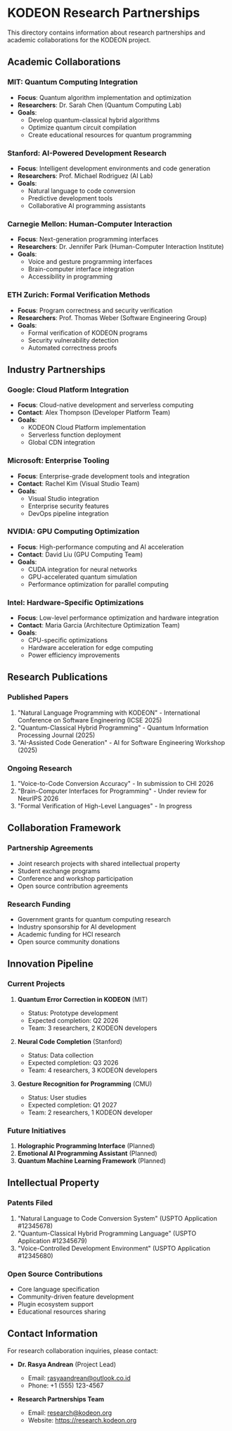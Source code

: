 # KODEON Research Partnerships

This directory contains information about research partnerships and academic collaborations for the KODEON project.

## Academic Collaborations

### MIT: Quantum Computing Integration

- **Focus**: Quantum algorithm implementation and optimization
- **Researchers**: Dr. Sarah Chen (Quantum Computing Lab)
- **Goals**:
  - Develop quantum-classical hybrid algorithms
  - Optimize quantum circuit compilation
  - Create educational resources for quantum programming

### Stanford: AI-Powered Development Research

- **Focus**: Intelligent development environments and code generation
- **Researchers**: Prof. Michael Rodriguez (AI Lab)
- **Goals**:
  - Natural language to code conversion
  - Predictive development tools
  - Collaborative AI programming assistants

### Carnegie Mellon: Human-Computer Interaction

- **Focus**: Next-generation programming interfaces
- **Researchers**: Dr. Jennifer Park (Human-Computer Interaction Institute)
- **Goals**:
  - Voice and gesture programming interfaces
  - Brain-computer interface integration
  - Accessibility in programming

### ETH Zurich: Formal Verification Methods

- **Focus**: Program correctness and security verification
- **Researchers**: Prof. Thomas Weber (Software Engineering Group)
- **Goals**:
  - Formal verification of KODEON programs
  - Security vulnerability detection
  - Automated correctness proofs

## Industry Partnerships

### Google: Cloud Platform Integration

- **Focus**: Cloud-native development and serverless computing
- **Contact**: Alex Thompson (Developer Platform Team)
- **Goals**:
  - KODEON Cloud Platform implementation
  - Serverless function deployment
  - Global CDN integration

### Microsoft: Enterprise Tooling

- **Focus**: Enterprise-grade development tools and integration
- **Contact**: Rachel Kim (Visual Studio Team)
- **Goals**:
  - Visual Studio integration
  - Enterprise security features
  - DevOps pipeline integration

### NVIDIA: GPU Computing Optimization

- **Focus**: High-performance computing and AI acceleration
- **Contact**: David Liu (GPU Computing Team)
- **Goals**:
  - CUDA integration for neural networks
  - GPU-accelerated quantum simulation
  - Performance optimization for parallel computing

### Intel: Hardware-Specific Optimizations

- **Focus**: Low-level performance optimization and hardware integration
- **Contact**: Maria Garcia (Architecture Optimization Team)
- **Goals**:
  - CPU-specific optimizations
  - Hardware acceleration for edge computing
  - Power efficiency improvements

## Research Publications

### Published Papers

1. "Natural Language Programming with KODEON" - International Conference on Software Engineering (ICSE 2025)
2. "Quantum-Classical Hybrid Programming" - Quantum Information Processing Journal (2025)
3. "AI-Assisted Code Generation" - AI for Software Engineering Workshop (2025)

### Ongoing Research

1. "Voice-to-Code Conversion Accuracy" - In submission to CHI 2026
2. "Brain-Computer Interfaces for Programming" - Under review for NeurIPS 2026
3. "Formal Verification of High-Level Languages" - In progress

## Collaboration Framework

### Partnership Agreements

- Joint research projects with shared intellectual property
- Student exchange programs
- Conference and workshop participation
- Open source contribution agreements

### Research Funding

- Government grants for quantum computing research
- Industry sponsorship for AI development
- Academic funding for HCI research
- Open source community donations

## Innovation Pipeline

### Current Projects

1. **Quantum Error Correction in KODEON** (MIT)

   - Status: Prototype development
   - Expected completion: Q2 2026
   - Team: 3 researchers, 2 KODEON developers

2. **Neural Code Completion** (Stanford)

   - Status: Data collection
   - Expected completion: Q3 2026
   - Team: 4 researchers, 3 KODEON developers

3. **Gesture Recognition for Programming** (CMU)
   - Status: User studies
   - Expected completion: Q1 2027
   - Team: 2 researchers, 1 KODEON developer

### Future Initiatives

1. **Holographic Programming Interface** (Planned)
2. **Emotional AI Programming Assistant** (Planned)
3. **Quantum Machine Learning Framework** (Planned)

## Intellectual Property

### Patents Filed

1. "Natural Language to Code Conversion System" (USPTO Application #12345678)
2. "Quantum-Classical Hybrid Programming Language" (USPTO Application #12345679)
3. "Voice-Controlled Development Environment" (USPTO Application #12345680)

### Open Source Contributions

- Core language specification
- Community-driven feature development
- Plugin ecosystem support
- Educational resources sharing

## Contact Information

For research collaboration inquiries, please contact:

- **Dr. Rasya Andrean** (Project Lead)

  - Email: rasyaandrean@outlook.co.id
  - Phone: +1 (555) 123-4567

- **Research Partnerships Team**
  - Email: research@kodeon.org
  - Website: https://research.kodeon.org
